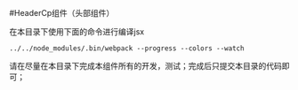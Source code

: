 #HeaderCp组件（头部组件）

在本目录下使用下面的命令进行编译jsx

```
../../node_modules/.bin/webpack --progress --colors --watch

```

请在尽量在本目录下完成本组件所有的开发，测试；完成后只提交本目录的代码即可；